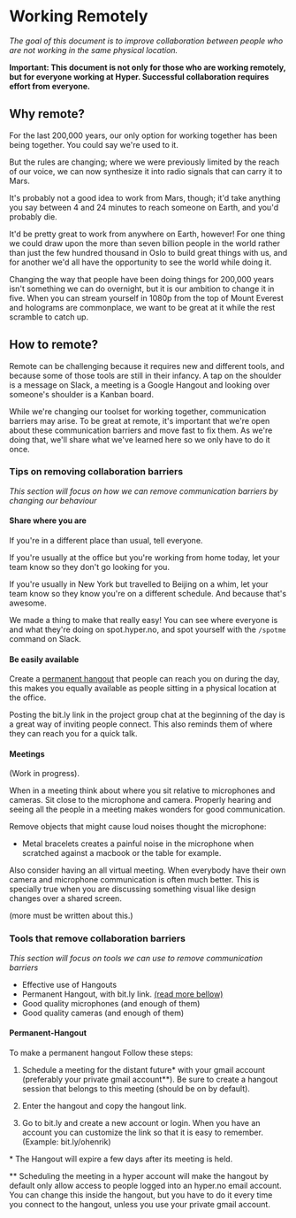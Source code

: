 # Working Remotely

*The goal of this document is to improve collaboration between people who
 are not working in the same physical location.*

 **Important: This document is not only for those who are working remotely,
 but for everyone working at Hyper.
 Successful collaboration requires effort from everyone.**

## Why remote?

For the last 200,000 years, our only option for working together has been
being together. You could say we're used to it.

But the rules are changing; where we were previously limited by the reach of
our voice, we can now synthesize it into radio signals that can carry it
to Mars.

It's probably not a good idea to work from Mars, though; it'd take anything
you say between 4 and 24 minutes to reach someone on Earth, and you'd probably
die.

It'd be pretty great to work from anywhere on Earth, however! For one thing we
could draw upon the more than seven billion people in the world rather than
just the few hundred thousand in Oslo to build great things with us, and for
another we'd all have the opportunity to see the world while doing it.

Changing the way that people have been doing things for 200,000 years isn't
something we can do overnight, but it is our ambition to change it in five.
When you can stream yourself in 1080p from the top of Mount Everest and
holograms are commonplace, we want to be great at it while the rest scramble
to catch up.

## How to remote?

Remote can be challenging because it requires new and different tools, and
because some of those tools are still in their infancy. A tap on the shoulder
is a message on Slack, a meeting is a Google Hangout and looking over
someone's shoulder is a Kanban board.

While we're changing our toolset for working together, communication barriers
may arise. To be great at remote, it's important that we're open about these
communication barriers and move fast to fix them. As we're doing that, we'll
share what we've learned here so we only have to do it once.

### Tips on removing collaboration barriers

*This section will focus on how we can remove
communication barriers by changing our behaviour*

#### Share where you are

If you're in a different place than usual, tell everyone.

If you're usually at the office but you're working from home today,
let your team know so they don't go looking for you.

If you're usually in New York but travelled to Beijing on a whim,
let your team know so they know you're on a different schedule. And
because that's awesome.

We made a thing to make that really easy! You can see where everyone is
and what they're doing on spot.hyper.no, and spot yourself with the `/spotme`
command on Slack.

#### Be easily available

Create a [permanent hangout](#permanent-hangout) that people can reach
you on during the day, this makes you equally available as people sitting
in a physical location at the office.

Posting the bit.ly link in the project group chat at the beginning of the
day is a great way of inviting people connect. This also reminds them of
where they can reach you for a quick talk.

#### Meetings

(Work in progress).

When in a meeting think about where you sit relative to microphones and
cameras. Sit close to the microphone and camera. Properly hearing and seeing
all the people in a meeting makes wonders for good communication.

Remove objects that might cause loud noises thought the microphone:

*   Metal bracelets creates a painful noise in the microphone
when scratched against a macbook or the table for example.

Also consider having an all virtual meeting. When everybody have their own
camera and microphone communication is often much better.
This is specially true when you are discussing something visual like
design changes over a shared screen.

(more must be written about this.)

### Tools that remove collaboration barriers

*This section will focus on tools we can use to remove
communication barriers*

*   Effective use of Hangouts
*   Permanent Hangout, with bit.ly link. [(read more bellow)](#permanent-hangout)
*   Good quality microphones (and enough of them)
*   Good quality cameras (and enough of them)

#### Permanent-Hangout

To make a permanent hangout Follow these steps:

1.  Schedule a meeting for the distant future\* with your gmail account
(preferably your private gmail account\**). Be sure to create a hangout session
that belongs to this meeting (should be on by default).

2.  Enter the hangout and copy the hangout link.

3.  Go to bit.ly and create a new account or login. When you have an account
you can customize the link so that it is easy to remember. (Example:
bit.ly/ohenrik)

\* The Hangout will expire a few days after its meeting is held.

\** Scheduling the meeting in a hyper account will make the hangout by default
only allow access to people logged into an hyper.no email account.
You can change this inside the hangout, but you have to do it every time you
connect to the hangout, unless you use your private gmail account.

